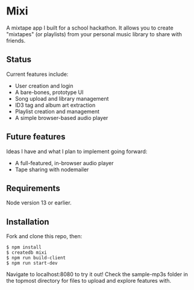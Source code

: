 # Mixi

A mixtape app I built for a school hackathon. It allows you to create "mixtapes" (or playlists) from your personal music library to share with friends.

## Status

Current features include:

* User creation and login
* A bare-bones, prototype UI
* Song upload and library management
* ID3 tag and album art extraction
* Playlist creation and management
* A simple browser-based audio player

## Future features

Ideas I have and what I plan to implement going forward:

* A full-featured, in-browser audio player
* Tape sharing with nodemailer

## Requirements

Node version 13 or earlier.

## Installation

Fork and clone this repo, then:

```
$ npm install
$ createdb mixi
$ npm run build-client
$ npm run start-dev
```

Navigate to localhost:8080 to try it out! Check the sample-mp3s folder in the topmost directory for files to upload and explore features with.
